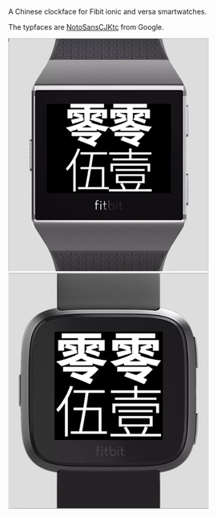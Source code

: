 
A Chinese clockface for Fibit ionic and versa smartwatches.

The typfaces are [NotoSansCJKtc](https://github.com/googlei18n/noto-cjk) from Google.

![ionic](./misc/screenshot_ionic.png)
![versa](./misc/screenshot_versa.png)